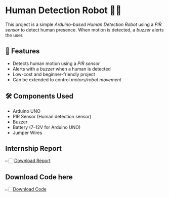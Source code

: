 # Human Detection Robot 🔔🤖

This project is a simple *Arduino-based Human Detection Robot* using a *PIR sensor* to detect human presence. When motion is detected, a *buzzer* alerts the user.  

## 🚀 Features
- Detects human motion using a *PIR sensor*  
- Alerts with a *buzzer* when a human is detected  
- Low-cost and beginner-friendly project  
- Can be extended to control *motors/robot movement*  

## 🛠 Components Used
- Arduino UNO  
- PIR Sensor (Human detection sensor)  
- Buzzer  
- Battery (7–12V for Arduino UNO)  
- Jumper Wires  

## Internship Report 
👉🏻 [Download Report](Internship_Report)
## Download Code here
👉🏻[Download Code](code_)
